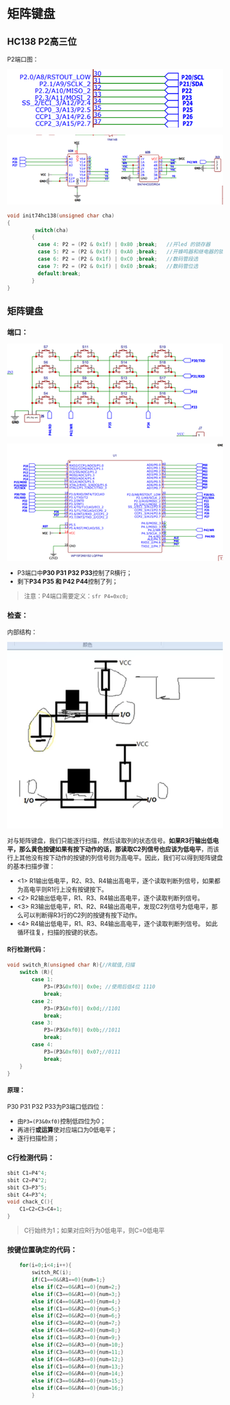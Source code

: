# 矩阵键盘

## HC138 P2高三位

P2端口图：

![image-20240413173434562](assets/image-20240413173434562.png)

![image-20240413173933813](assets/image-20240413173933813.png)





```c
void init74hc138(unsigned char cha)
{
         switch(cha)
        {
          case 4: P2 = (P2 & 0x1f) | 0x80 ;break;   //开led 的锁存器
          case 5: P2 = (P2 & 0x1f) | 0xA0 ;break;   //开蜂鸣器和继电器的锁器
          case 6: P2 = (P2 & 0x1f) | 0xC0 ;break;   //数码管段选
          case 7: P2 = (P2 & 0x1f) | 0xE0 ;break;   //数码管位选
          default:break;
        }
}
```

## 矩阵键盘

### 端口：

![image-20240413175111375](assets/image-20240413175111375.png)

![image-20240413175142502](assets/image-20240413175142502.png)

- P3端口中**P30 P31 P32 P33**控制了R横行；
- 剩下**P34 P35 和 P42 P44**控制了列；



> 注意：P4端口需要定义：`sfr P4=0xc0;`



### 检查：

内部结构：

![image-20240413201524426](assets/image-20240413201524426.png)

 对与矩阵键盘，我们只能逐行扫描，然后读取列的状态信号。**如果R3行输出低电平，那么黄色按键如果有按下动作的话，那读取C2列信号也应该为低电平**，而该行上其他没有按下动作的按键的列信号则为高电平。因此，我们可以得到矩阵键盘的基本扫描步骤：

-   <1> R1输出低电平，R2、R3、R4输出高电平，逐个读取判断列信号，如果都为高电平则R1行上没有按键按下。
-   <2> R2输出低电平，R1、R3、R4输出高电平，逐个读取判断列信号。
-   <3> R3输出低电平，R1、R2、R4输出高电平，发现C2列信号为低电平，那么可以判断得R3行的C2列的按键有按下动作。
-   <4> R4输出低电平，R1、R3、R4输出高电平，逐个读取判断列信号。
    如此循环往复，扫描的按键的状态。

#### R行检测代码：

```c
void switch_R(unsigned char R){//R赋值,扫描
	switch (R){
		case 1:
			P3=(P3&0xf0)| 0x0e; //使用后低4位 1110
			break;
		case 2:
			P3=(P3&0xf0)| 0x0d;//1101
			break;
		case 3:
			P3=(P3&0xf0)| 0x0b;//1011
			break;
		case 4:
			P3=(P3&0xf0)| 0x07;//0111
			break;
	}
}
```

#### 原理：

P30 P31 P32 P33为P3端口低四位：

- 由`P3=(P3&0xf0)`控制低四位为0；
- 再进行**或运算**使对应端口为0低电平；
- 逐行扫描检测；



### C行检测代码：

```c
sbit C1=P4^4;
sbit C2=P4^2;
sbit C3=P3^5;
sbit C4=P3^4;
void chack_C(){
	C1=C2=C3=C4=1;
}
```

> C行始终为1；如果对应R行为0低电平，则C=0低电平



### 按键位置确定的代码：



```c
	for(i=0;i<4;i++){
		switch_RC(i);
		if(C1==0&&R1==0){num=1;}
		else if(C2==0&&R1==0){num=2;}
		else if(C3==0&&R1==0){num=3;}
		else if(C4==0&&R1==0){num=4;}
		else if(C1==0&&R2==0){num=5;}
		else if(C2==0&&R2==0){num=6;}
		else if(C3==0&&R2==0){num=7;}
		else if(C4==0&&R2==0){num=8;}
		else if(C1==0&&R3==0){num=9;}
		else if(C2==0&&R3==0){num=10;}
		else if(C3==0&&R3==0){num=11;}
		else if(C4==0&&R3==0){num=12;}
		else if(C1==0&&R4==0){num=13;}
		else if(C2==0&&R4==0){num=14;}
		else if(C3==0&&R4==0){num=15;}
		else if(C4==0&&R4==0){num=16;}
		}
```

